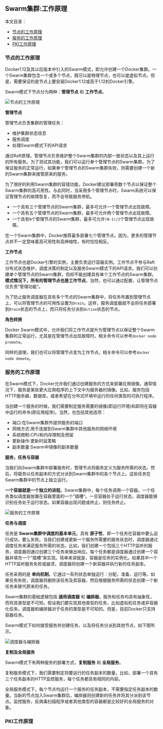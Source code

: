 ## Swarm集群:工作原理

本文目录：

+ [节点的工作原理](#节点的工作原理)
+ [服务的工作原理](#服务的工作原理)
+ [PKI工作原理](#PKI工作原理)


### 节点的工作原理

Docker1.12及其以后版本中引入的Swarm模式，即允许创建一个Docker集群。一个Swarm集群包含一个或多个节点，既可以是物理节点，也可以是虚拟节点。但是，需要保证的是节点上要安装Docker1.12或高于1.12的Docker引擎。

Swarm模式下节点分为两种：**管理节点** 和 **工作节点**。

![节点的工作原理](http://on64c9tla.bkt.clouddn.com/Comput/node_work.png)

**管理节点**

管理节点负责集群的管理任务：

+ 维护集群状态信息
+ 服务调度
+ 处理Swarm模式下的API请求

通过Raft原理，管理节点负责维护整个Swarm集群的内部一致状态以及其上运行的所有服务。为了测试其功能，我们可以运行单个管理节点的Swarm集群。为了保证服务的正常运行，如果单个管理节点的Swarm集群失败，则需要创建一个新的Swarm集群来接管原来的服务。

为了很好的利用Swarm集群的容错功能，Docker建议部署奇数个节点以保证整个Swarm集群的高可用性。与此同时，当采用多个管理节点时，Swarm系统可以保证管理节点的故障恢复，而不会导致服务停机。

+ 一个具有三个管理节点的Swarm集群，最多可允许一个管理节点出现故障。
+ 一个具有五个管理节点的Swarm集群，最多可允许两个管理节点出现故障。
+ 一个具有`N`个管理节点的Swarm集群，最多可允许`(N-1)/2`个管理节点出现故障。

在一个Swarm集群中，Docker推荐最多部署七个管理节点。因为，更多的管理节点并不一定意味着高可用性和高伸缩性，有时恰恰相反。

**工作节点**

工作节点也是Docker引擎的实例，主要负责运行容器实例。工作节点不参与Raft分布式状态维护，调度决策的制定以及服务Swarm模式下的API请求。我们可以创建单个管理节点的Swarm集群，但却不能创建具有单个工作节点的Swarm集群。**模式情况下，所有的管理节点也是工作节点**。当然，也可以通过配置，让管理节点仅负责“管理功能”。

为了防止服务调度器在具有多个节点的Swarm集群中，将任务布置到管理节点上，可以将管理节点的可用性设置为`Drain`。这样，服务调度器就不会将任务部署到`Drain`状态的节点上，而只将任务分派到`Active`状态的节点。

**角色转换**

Docker Swarm模式中，允许我们将工作节点提升为管理节点以保证整个Swarm集群的正常运行，尤其是在管理节点出现故障时。相关命令可以参考`docker node promote`。

同样的道理，我们也可以将管理节点变为工作节点。相关命令可以参考`docker node demote`。

### 服务的工作原理

在Swarm模式下，Docker允许我们通过创建服务的方式来部署应用镜像。通常情况下，服务是某些更大应用程序的上下文中为服务器的镜像。比如，服务包括HTTP服务器，数据库，或者希望在分布式环境中运行的任何类型的可执行程序。

当创建一个服务的时候，我们需要制定服务需要的镜像(即运行环境)和即将在容器中运行的命令(即应用程序)。当然，也包括其他选项：

+ 端口:在Swarm集群外提供服务的端口
+ 网络方式:用于连接到Swarm集群中其他服务的网络环境
+ 系统限制:CPU和内存限制及预留
+ 更新操作:更新时延策略
+ 副本数量:Swarm中镜像的副本数量

**服务，任务与容器**

当我们向Swarm集群中部署服务时，管理节点将服务定义为服务所需的状态。然后，将服务以任务副本的方式分派到Swarm集群中的各个节点上。这些任务在Swarm集群中的节点上独立运行。

**一个容器就是一个独立的进程**。Swarm集群中，每个任务调用一个容器。一个任务类似调度器放置在容器里面的一个”插槽“。一旦容器处于运行状态，调度器能够识别任务处于运行状态。如果容器出现问题或终止，则任务终止。

![服务的工作原理](http://on64c9tla.bkt.clouddn.com/Comput/service_work.png)

**任务与调度**

任务是 **Swarm集群中调度的基本单元**，具有 **原子性**，即一个任务在容器中要么运行成功，要么失败。当我们创建或更新一个服务所需要的服务状态时，调度器通过调度任务来满足服务所需的状态。比如，我们创建一个包括三个HTTP监听的服务，调度器则通过创建三个任务来做出响应。每个任务都是调度器通过创建一个容器并填充一个”插槽“来实现。简单来讲就是，容器是任务的实例化。如果其中一个HTTP监听服务失败或崩溃，调度器将创建一个新容器并执行新的任务副本。

任务采用的是 **单向机制**。它通过一系列状态单独运行：分配，准备，运行等。如果任务失败，调度器将删除该任务及其容器，然后根据服务所需的状态创建一个新任务来替代原来的任务。

Swarm集群的基础逻辑包括 **通用调度器** 和 **编排器**。服务和任务均具有抽象性，而将其类型是不可知。假设我们要实现其他类型的任务，比如虚拟机任务或非容器化任务。调度器和编排器对于任务的类型是不可知的。但是，目前Docker只支持容器任务。

Swarm模式下如何接受服务并创建任务，以及将任务分派到其他节点，如下图所示。

![调度器与编排器](http://on64c9tla.bkt.clouddn.com/Comput/scheduler.png)

**复制及全局服务**

Swarm模式下有两种服务的部署方式，**复制服务** 和 **全局服务**。

复制服务模式下，我们需要制定将要运行的任务副本的数量。比如，部署一个具有三个任务副本的HTTP监控服务，每个任务都具有相同的内容。

全局服务模式下，每个节点均运行一个服务的任务副本，不需要指定任务副本的数量。当新的节点加入Swarm集群后，编排器则创建新的任务并将其分派到该节点。监控服务，反病毒扫描程序或者其他类型的容器都是比较好的全局服务的对象。

### PKI工作原理
